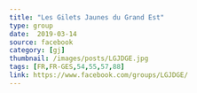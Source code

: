 ```yaml
---
title: "Les Gilets Jaunes du Grand Est"
type: group
date:  2019-03-14
source: facebook
category: [gj]
thumbnail: /images/posts/LGJDGE.jpg
tags: [FR,FR-GES,54,55,57,88]
link: https://www.facebook.com/groups/LGJDGE/
---
```

